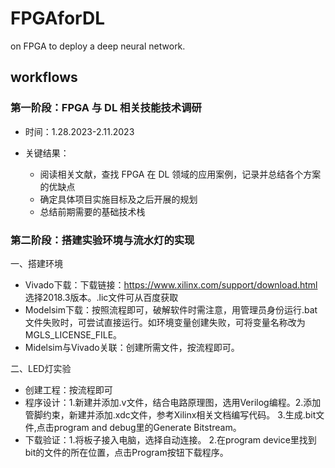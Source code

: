 # FPGAforDL

on FPGA to deploy a deep neural network.

## workflows

### 第一阶段：FPGA 与 DL 相关技能技术调研

- 时间：1.28.2023-2.11.2023

- 关键结果：
  - 阅读相关文献，查找 FPGA 在 DL 领域的应用案例，记录并总结各个方案的优缺点
  - 确定具体项目实施目标及之后开展的规划
  - 总结前期需要的基础技术栈

### 第二阶段：搭建实验环境与流水灯的实现
一、搭建环境
  - Vivado下载：下载链接：https://www.xilinx.com/support/download.html 选择2018.3版本。.lic文件可从百度获取
  - Modelsim下载：按照流程即可，破解软件时需注意，用管理员身份运行.bat文件失败时，可尝试直接运行。如环境变量创建失败，可将变量名称改为MGLS_LICENSE_FILE。
  - Midelsim与Vivado关联：创建所需文件，按流程即可。
  
 二、LED灯实验
  - 创建工程：按流程即可
  - 程序设计：1.新建并添加.v文件，结合电路原理图，选用Verilog编程。2.添加管脚约束，新建并添加.xdc文件，参考Xilinx相关文档编写代码。
  3.生成.bit文件,点击program and debug里的Generate Bitstream。
  - 下载验证：1.将板子接入电脑，选择自动连接。 2.在program device里找到bit的文件的所在位置，点击Program按钮下载程序。

